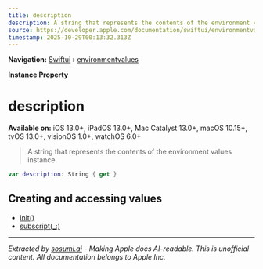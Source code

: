 ```yaml
---
title: description
description: A string that represents the contents of the environment values instance.
source: https://developer.apple.com/documentation/swiftui/environmentvalues/description
timestamp: 2025-10-29T00:13:32.313Z
---
```


**Navigation:** [Swiftui](/documentation/swiftui) › [environmentvalues](/documentation/swiftui/environmentvalues)

**Instance Property**

# description

**Available on:** iOS 13.0+, iPadOS 13.0+, Mac Catalyst 13.0+, macOS 10.15+, tvOS 13.0+, visionOS 1.0+, watchOS 6.0+

> A string that represents the contents of the environment values instance.

```swift
var description: String { get }
```

## Creating and accessing values

- [init()](/documentation/swiftui/environmentvalues/init())
- [subscript(_:)](/documentation/swiftui/environmentvalues/subscript(_:))

---

*Extracted by [sosumi.ai](https://sosumi.ai) - Making Apple docs AI-readable.*
*This is unofficial content. All documentation belongs to Apple Inc.*
